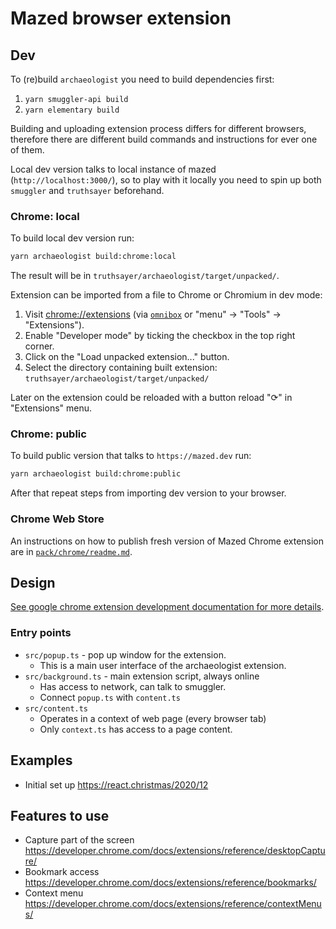 # Mazed browser extension

## Dev

To (re)build `archaeologist` you need to build dependencies first:

1. `yarn smuggler-api build`
2. `yarn elementary build`

Building and uploading extension process differs for different browsers, therefore there are different build commands and instructions for ever one of them.

Local dev version talks to local instance of mazed (`http://localhost:3000/`), so to play with it locally you need to spin up both `smuggler` and `truthsayer` beforehand.

### Chrome: local

To build local dev version run:

```sh
yarn archaeologist build:chrome:local
```

The result will be in `truthsayer/archaeologist/target/unpacked/`.

Extension can be imported from a file to Chrome or Chromium in dev mode:

1. Visit [chrome://extensions](chrome://extensions) (via [`omnibox`](https://developer.chrome.com/docs/extensions/reference/omnibox/) or "menu" -> "Tools" -> "Extensions").
2. Enable "Developer mode" by ticking the checkbox in the top right corner.
3. Click on the "Load unpacked extension..." button.
4. Select the directory containing built extension: `truthsayer/archaeologist/target/unpacked/`

Later on the extension could be reloaded with a button reload "⟳" in "Extensions" menu.

### Chrome: public

To build public version that talks to `https://mazed.dev` run:

```sh
yarn archaeologist build:chrome:public
```

After that repeat steps from importing dev version to your browser.

### Chrome Web Store

An instructions on how to publish fresh version of Mazed Chrome extension are in [`pack/chrome/readme.md`](./pack/chrome/readme.md).

## Design

[See google chrome extension development documentation for more details](https://developer.chrome.com/docs/extensions/mv3/getstarted/).

### Entry points

- `src/popup.ts` - pop up window for the extension.
  - This is a main user interface of the archaeologist extension.
- `src/background.ts` - main extension script, always online
  - Has access to network, can talk to smuggler.
  - Connect `popup.ts` with `content.ts`
- `src/content.ts`
  - Operates in a context of web page (every browser tab)
  - Only `context.ts` has access to a page content.

## Examples

- Initial set up https://react.christmas/2020/12

## Features to use

- Capture part of the screen https://developer.chrome.com/docs/extensions/reference/desktopCapture/
- Bookmark access https://developer.chrome.com/docs/extensions/reference/bookmarks/
- Context menu https://developer.chrome.com/docs/extensions/reference/contextMenus/
